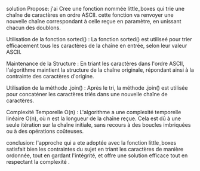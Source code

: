 

solution Propose: j'ai Cree  une fonction nommée little_boxes qui trie une chaîne de caractères en ordre ASCII. 
cette fonction va  renvoyer une nouvelle chaîne correspondant à celle reçue en paramètre, en unissant chacun des doublons.


Utilisation de la fonction sorted() : La fonction sorted() est utiliseé pour trier efficacement tous les caractères de la chaîne en entrée, selon leur valeur ASCII.

Maintenance  de la Structure : En triant les caractères dans l'ordre ASCII, l'algorithme maintient la structure de la chaîne originale, répondant ainsi à la contrainte des caractères d'origine.

Utilisation de la méthode .join() : Après le tri, la méthode .join() est utilisée pour concaténer les caractères triés dans une nouvelle chaîne de caractères. 

Complexité Temporelle O(n) : L'algorithme a une complexité temporelle linéaire O(n), où n est la longueur de la chaîne reçue. Cela est dû à une seule itération sur la chaîne initiale, sans recours à des boucles imbriquées ou à des opérations coûteuses.

 conclusion:  l'approche  qui a ete adoptée avec la fonction little_boxes satisfait  bien les contraintes du sujet en triant les caractères de manière ordonnée, tout en gardant l'intégrité, et offre une solution efficace  tout en  respectant la complexité .